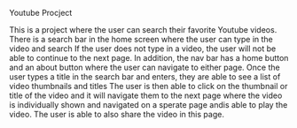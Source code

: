 Youtube Procject 

This is a project where the user can search their favorite Youtube videos.
There is a search bar in the home screen where the user can type in the video and search 
If the user does not type in a video, the user will not be able to continue to the next page.
In addition, the nav bar has a home button and an about button where the user can navigate to either page.
Once the user types a title in the search bar and enters, they are able to see a list of video thumbnails and titles
The user is then able to click on the thumbnail or title of the video and it will navigate them to the next page where the video is individually shown and navigated on a sperate page andis able to play the video.
The user is able to also share the video in this page.
